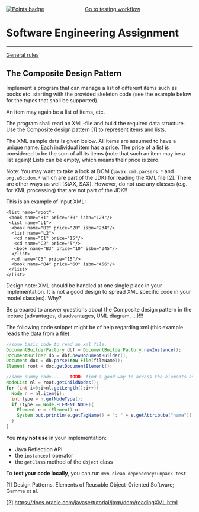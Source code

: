 [reslink]: https://github.com/sweng-plus/a4-res-sew22-s1086240_s1054335/actions/runs/3523432079
[worklink]: https://github.com/sweng-plus/a4-res-sew22-s1086240_s1054335/actions/workflows/classroom.yml
[![Points badge](.github/badges/points.svg)][reslink] &nbsp;&nbsp;&nbsp;&nbsp;&nbsp;&nbsp;&nbsp;&nbsp; &nbsp;&nbsp;&nbsp;&nbsp;&nbsp;&nbsp;&nbsp;&nbsp; &nbsp;&nbsp;&nbsp;&nbsp;&nbsp;&nbsp;&nbsp;&nbsp; [Go to testing workflow][worklink]

# Software Engineering Assignment
----------------------------------------------

[General rules](generalRules.md)

The Composite Design Pattern
----------------------------------------------

Implement a program that can manage a list of different items such as books etc. starting with the provided skeleton code (see the example below for the types that shall be supported). 

An item may again be a list of items, etc.

The program shall read an XML-file and build the required data structure. 
Use the Composite design pattern [1] to represent items and lists.

The XML sample data is given below. All items are assumed to have a unique name. Each individual item has a price. 
The price of a list is considered to be the sum of all its items (note that such an item may be a list again)!
Lists can be empty, which means their price is zero.

Note: You may want to take a look at DOM (`javax.xml.parsers.*` and `org.w3c.dom.*` which are part of the JDK) for reading the XML file [2]. There are other ways as well (StAX, SAX). 
However, do not use any classes (e.g. for XML processing) that are not part of the JDK!!

This is an example of input XML:
```
<list name="root">
 <book name="B1" price="30" isbn="123"/>
 <list name="L1">
  <book name="B2" price="20" isbn="234"/>
  <list name="L2">
   <cd name="C1" price="15"/>
   <cd name="C2" price="5"/>
   <book name="B3" price="10" isbn="345"/>
  </list>
  <cd name="C3" price="15"/>
  <book name="B4" price="60" isbn="456"/> 
 </list>
</list>
```
Design note: XML should be handled at one single place in your implementation. It is not a good design to spread XML specific code in your model class(es). Why?

Be prepared to answer questions about the Composite design pattern in the lecture (advantages, disadvantages, UML diagram, ...)!!!


The following code snippet might be of help regarding xml (this example reads the data from a file):
```java
//some basic code to read an xml file. 
DocumentBuilderFactory dbf = DocumentBuilderFactory.newInstance();
DocumentBuilder db = dbf.newDocumentBuilder();
Document doc = db.parse(new File(fileName));
Element root = doc.getDocumentElement();

//some dummy code...... TODO: find a good way to access the elements and their attributes (helper methods)
NodeList nl = root.getChildNodes();
for (int i=0;i<nl.getLength();i++){
  Node n = nl.item(i);
  int type = n.getNodeType();
  if (type == Node.ELEMENT_NODE){
    Element e = (Element) n;
    System.out.println(e.getTagName() + ": " + e.getAttribute("name"));
  }
}
```
You **may not use** in your implementation:
 - Java Reflection API
 - the `instanceof` operator
 - the `getClass` method of the `Object` class 
 
To **test your code locally**, you can run `mvn clean dependency:unpack test`

[1] Design Patterns. Elements of Reusable Object-Oriented Software; Gamma et al.

[2] https://docs.oracle.com/javase/tutorial/jaxp/dom/readingXML.html
